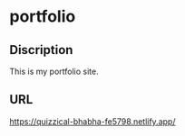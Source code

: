 # portfolio

## Discription
This is my portfolio site.

## URL
https://quizzical-bhabha-fe5798.netlify.app/